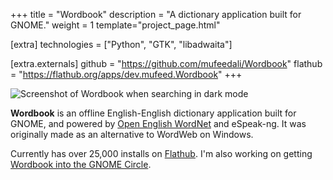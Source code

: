 +++
title = "Wordbook"
description = "A dictionary application built for GNOME."
weight = 1
template="project_page.html"

[extra]
technologies = ["Python", "GTK", "libadwaita"]

[extra.externals]
github = "https://github.com/mufeedali/Wordbook"
flathub = "https://flathub.org/apps/dev.mufeed.Wordbook"
+++

![Screenshot of Wordbook when searching in dark mode](/images/wordbook/wordbook-search-dark.png)

**Wordbook** is an offline English-English dictionary application built for GNOME, and powered by [Open English WordNet](https://github.com/globalwordnet/english-wordnet) and eSpeak-ng. It was originally made as an alternative to WordWeb on Windows.

Currently has over 25,000 installs on [Flathub](https://flathub.org/apps/dev.mufeed.Wordbook/). I'm also working on getting [Wordbook into the GNOME Circle](https://gitlab.gnome.org/Teams/Circle/-/issues/82).

